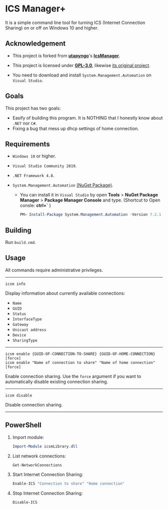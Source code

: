 ICS Manager+
============

It is a simple command line tool for turning ICS (Internet Connection Sharing) on or off on Windows 10 and higher.

Acknowledgement
---------------

* This project is forked from [**utapyngo**](https://github.com/utapyngo/)'s [**IcsManager**](https://github.com/utapyngo/icsmanager).

* This project is licensed under [**GPL-3.0**](./gpl-3.0.txt), likewise [its original project](https://github.com/utapyngo/icsmanager).

* You need to download and install `System.Management.Automation` on `Visual Studio`.

Goals
-----

This project has two goals:

* Easify of building this program. It is NOTHING that I honestly know about `.NET` nor `C#`.
* Fixing a bug that mess up dhcp settings of home connection.

Requirements
------------

* `Windows 10` or higher.
* `Visual Studio Community 2019`.
* `.NET Framework 4.8`.
* `System.Management.Automation` [(NuGet Package)](https://www.nuget.org/packages/System.Management.Automation).

  * You can install it in `Visual Studio` by open **Tools** > **NuGet Package Manager** > **Package Manager Console** and type. (Shortcut to Open consle: **ctrl+`** )

    ```PowerShell
    PM> Install-Package System.Management.Automation -Version 7.2.1
    ```

Building
--------

Run `build.cmd`.

Usage
-----

All commands require administrative privileges.

---

```Command
icsm info
```

Display information about currently available connections:

* `Name`
* `GUID`
* `Status`
* `InterfaceType`
* `Gateway`
* `Unicast address`
* `Device`
* `SharingType`

---

```Command
icsm enable {GUID-OF-CONNECTION-TO-SHARE} {GUID-OF-HOME-CONNECTION} [force]
icsm enable "Name of connection to share" "Name of home connection" [force]
```

Enable connection sharing. Use the `force` argument if you want to automatically disable existing connection sharing.

---

```Command
icsm disable
```

Disable connection sharing.

---

PowerShell
----------

1. Import module:

    ```PowerShell
    Import-Module icsmLibrary.dll
    ```

1. List network connections:

    ```PowerShell
    Get-NetworkConnections
    ```

1. Start Internet Connection Sharing:

    ```PowerShell
    Enable-ICS "Connection to share" "Home connection"
    ```

1. Stop Internet Connection Sharing:

    ```PowerShell
    Disable-ICS
    ```
